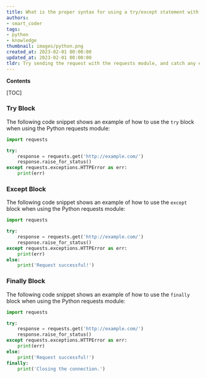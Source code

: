 ```yaml
---
title: What is the proper syntax for using a try/except statement with the Python requests module?
authors:
- smart_coder
tags:
- python
- knowledge
thumbnail: images/python.png
created_at: 2023-02-01 00:00:00
updated_at: 2023-02-01 00:00:00
tldr: Try sending the request with the requests module, and catch any exceptions with a `except` block.
---
```


**Contents**

[TOC]

### Try Block

The following code snippet shows an example of how to use the `try` block when using the Python requests module:

```python
import requests

try:
    response = requests.get('http://example.com/')
    response.raise_for_status()
except requests.exceptions.HTTPError as err:
    print(err)
```

### Except Block

The following code snippet shows an example of how to use the `except` block when using the Python requests module:

```python
import requests

try:
    response = requests.get('http://example.com/')
    response.raise_for_status()
except requests.exceptions.HTTPError as err:
    print(err)
else:
    print('Request successful!')
```

### Finally Block

The following code snippet shows an example of how to use the `finally` block when using the Python requests module:

```python
import requests

try:
    response = requests.get('http://example.com/')
    response.raise_for_status()
except requests.exceptions.HTTPError as err:
    print(err)
else:
    print('Request successful!')
finally:
    print('Closing the connection.')
```
